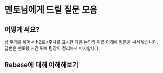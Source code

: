# 멘토님에게 드릴 질문 모음

## 어떻게 써요?

샵 두개를 넣어서 h2로 n주차를 표시한 다음 본인의 이름 아래에 질문을 써서 넣습니다. 답변은 멘토링 시간 뒤에 팀장이 정리해서 머지합니다.

## Rebase에 대해 이해해보기
